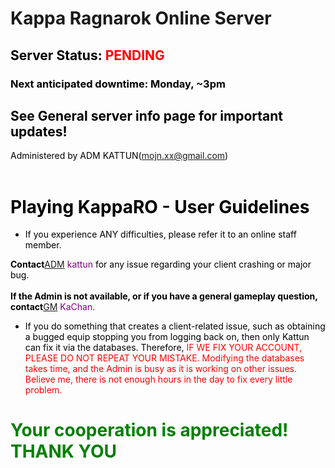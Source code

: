 # Kappa Ragnarok Online Server #


## <font color='BLACK'>Server Status: <font color='RED'> <b>PENDING</b></h2>
<h3><font color='BLACK'>Next anticipated downtime: Monday, ~3pm</h3>

<h2>See General  server  info page for important updates!</h2>

Administered by ADM KATTUN(mojn.xx@gmail.com)<br>
<br>
<h1>Playing KappaRO - User Guidelines</h1>
<font color='BLACK'>
<ul><li>If you experience ANY difficulties, please refer it to an online staff member.</li></ul>

<b>Contact</b><font color='PURPLE'><a href='ADM.md'>ADM</a> kattun<font color='BLACK'> for any issue regarding your client crashing or major bug.<br>
<br>
<b>If the Admin is not available, or if you have a general gameplay question, contact</b><font color='PURPLE'><a href='GM.md'>GM</a> KaChan.<font color='BLACK'>

<ul><li>If you do something that creates a client-related issue, such as obtaining a bugged equip stopping you from logging back on, then only Kattun can fix it via the databases. Therefore, <font color='RED'>IF WE FIX YOUR ACCOUNT, PLEASE DO NOT REPEAT YOUR MISTAKE. Modifying the databases takes time, and the Admin is busy as it is working on other issues. Believe me, there is not enough hours in the day to fix every little problem.<b></li></ul></b>

<font color='GREEN'>

<h1>Your cooperation is appreciated! THANK YOU</h1>
<font color='BLACK'>